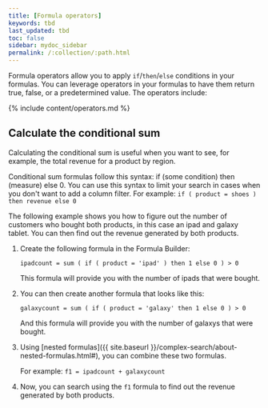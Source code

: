 ```yaml
---
title: [Formula operators]
keywords: tbd
last_updated: tbd
toc: false
sidebar: mydoc_sidebar
permalink: /:collection/:path.html
---
```

Formula operators allow you to apply `if`/`then`/`else` conditions in your
formulas. You can leverage operators in your formulas to have them return true,
false, or a predetermined value. The operators include:

{% include content/operators.md %}

## Calculate the conditional sum

Calculating the conditional sum is useful when you want to see, for example, the
total revenue for a product by region.

Conditional sum formulas follow this syntax: if (some condition) then (measure)
else 0. You can use this syntax to limit your search in cases when you don't
want to add a column filter. For example: `if ( product = shoes ) then revenue
else 0`

The following example shows you how to figure out the number of customers who
bought both products, in this case an ipad and galaxy tablet. You can then find
out the revenue generated by both products.

1. Create the following formula in the Formula Builder:

    `ipadcount = sum ( if ( product = 'ipad' ) then 1 else 0 ) > 0`

     This formula will provide you with the number of ipads that were bought.

2. You can then create another formula that looks like this:

    `galaxycount = sum ( if ( product = 'galaxy' then 1 else 0 ) > 0`

    And this formula will provide you with the number of galaxys that were bought.

3. Using [nested formulas]({{ site.baseurl }}/complex-search/about-nested-formulas.html#), you can combine these two formulas.

    For example: `f1 = ipadcount + galaxycount`

4. Now, you can search using the `f1` formula to find out the revenue generated by both products.
